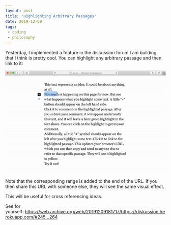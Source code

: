```yaml
---
layout: post
title: "Highlighting Arbitrary Passages"
date: 2019-12-09
tags:
 - coding
 - philosophy
---
```


Yesterday, I implemented a feature in the discussion forum I am building that I think is pretty cool. You can highlight any arbitrary passage and then link to it:

![Image for post](/img/1_esVOk3V4psWAjHzjp6oS4A.gif)

Note that the corresponding range is added to the end of the URL. If you then share this URL with someone else, they will see the same visual effect.

This will be useful for cross referencing ideas.

See for yourself: <https://web.archive.org/web/20191209181717/https://diskussion.herokuapp.com/#245...264>
